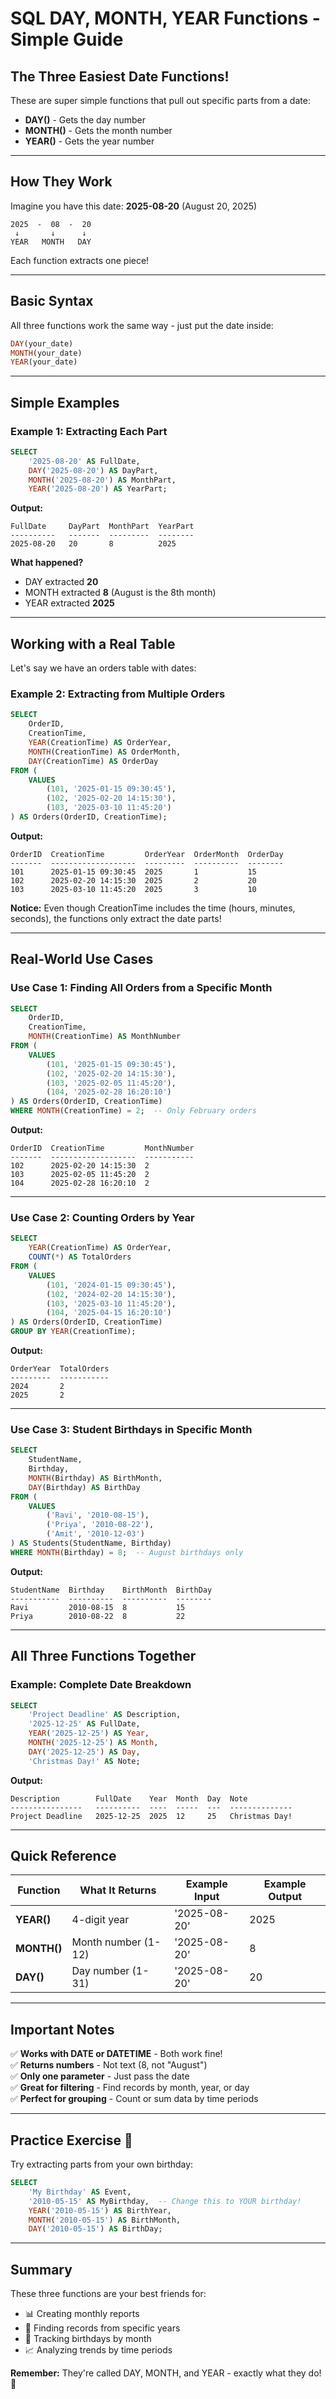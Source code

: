 # SQL DAY, MONTH, YEAR Functions - Simple Guide

## The Three Easiest Date Functions!

These are super simple functions that pull out specific parts from a date:

- **DAY()** - Gets the day number
- **MONTH()** - Gets the month number  
- **YEAR()** - Gets the year number

---

## How They Work

Imagine you have this date: **2025-08-20** (August 20, 2025)

```
2025  -  08  -  20
 ↓       ↓      ↓
YEAR   MONTH   DAY
```

Each function extracts one piece!

---

## Basic Syntax

All three functions work the same way - just put the date inside:

```sql
DAY(your_date)
MONTH(your_date)
YEAR(your_date)
```

---

## Simple Examples

### Example 1: Extracting Each Part

```sql
SELECT 
    '2025-08-20' AS FullDate,
    DAY('2025-08-20') AS DayPart,
    MONTH('2025-08-20') AS MonthPart,
    YEAR('2025-08-20') AS YearPart;
```

**Output:**
```
FullDate     DayPart  MonthPart  YearPart
----------   -------  ---------  --------
2025-08-20   20       8          2025
```

**What happened?**
- DAY extracted **20**
- MONTH extracted **8** (August is the 8th month)
- YEAR extracted **2025**

---

## Working with a Real Table

Let's say we have an orders table with dates:

### Example 2: Extracting from Multiple Orders

```sql
SELECT 
    OrderID,
    CreationTime,
    YEAR(CreationTime) AS OrderYear,
    MONTH(CreationTime) AS OrderMonth,
    DAY(CreationTime) AS OrderDay
FROM (
    VALUES 
        (101, '2025-01-15 09:30:45'),
        (102, '2025-02-20 14:15:30'),
        (103, '2025-03-10 11:45:20')
) AS Orders(OrderID, CreationTime);
```

**Output:**
```
OrderID  CreationTime         OrderYear  OrderMonth  OrderDay
-------  -------------------  ---------  ----------  --------
101      2025-01-15 09:30:45  2025       1           15
102      2025-02-20 14:15:30  2025       2           20
103      2025-03-10 11:45:20  2025       3           10
```

**Notice:** Even though CreationTime includes the time (hours, minutes, seconds), the functions only extract the date parts!

---

## Real-World Use Cases

### Use Case 1: Finding All Orders from a Specific Month

```sql
SELECT 
    OrderID,
    CreationTime,
    MONTH(CreationTime) AS MonthNumber
FROM (
    VALUES 
        (101, '2025-01-15 09:30:45'),
        (102, '2025-02-20 14:15:30'),
        (103, '2025-02-05 11:45:20'),
        (104, '2025-02-28 16:20:10')
) AS Orders(OrderID, CreationTime)
WHERE MONTH(CreationTime) = 2;  -- Only February orders
```

**Output:**
```
OrderID  CreationTime         MonthNumber
-------  -------------------  -----------
102      2025-02-20 14:15:30  2
103      2025-02-05 11:45:20  2
104      2025-02-28 16:20:10  2
```

---

### Use Case 2: Counting Orders by Year

```sql
SELECT 
    YEAR(CreationTime) AS OrderYear,
    COUNT(*) AS TotalOrders
FROM (
    VALUES 
        (101, '2024-01-15 09:30:45'),
        (102, '2024-02-20 14:15:30'),
        (103, '2025-03-10 11:45:20'),
        (104, '2025-04-15 16:20:10')
) AS Orders(OrderID, CreationTime)
GROUP BY YEAR(CreationTime);
```

**Output:**
```
OrderYear  TotalOrders
---------  -----------
2024       2
2025       2
```

---

### Use Case 3: Student Birthdays in Specific Month

```sql
SELECT 
    StudentName,
    Birthday,
    MONTH(Birthday) AS BirthMonth,
    DAY(Birthday) AS BirthDay
FROM (
    VALUES 
        ('Ravi', '2010-08-15'),
        ('Priya', '2010-08-22'),
        ('Amit', '2010-12-03')
) AS Students(StudentName, Birthday)
WHERE MONTH(Birthday) = 8;  -- August birthdays only
```

**Output:**
```
StudentName  Birthday    BirthMonth  BirthDay
-----------  ----------  ----------  --------
Ravi         2010-08-15  8           15
Priya        2010-08-22  8           22
```

---

## All Three Functions Together

### Example: Complete Date Breakdown

```sql
SELECT 
    'Project Deadline' AS Description,
    '2025-12-25' AS FullDate,
    YEAR('2025-12-25') AS Year,
    MONTH('2025-12-25') AS Month,
    DAY('2025-12-25') AS Day,
    'Christmas Day!' AS Note;
```

**Output:**
```
Description        FullDate    Year  Month  Day  Note
----------------   ----------  ----  -----  ---  --------------
Project Deadline   2025-12-25  2025  12     25   Christmas Day!
```

---

## Quick Reference

| Function | What It Returns | Example Input | Example Output |
|----------|----------------|---------------|----------------|
| **YEAR()** | 4-digit year | '2025-08-20' | 2025 |
| **MONTH()** | Month number (1-12) | '2025-08-20' | 8 |
| **DAY()** | Day number (1-31) | '2025-08-20' | 20 |

---

## Important Notes

✅ **Works with DATE or DATETIME** - Both work fine!  
✅ **Returns numbers** - Not text (8, not "August")  
✅ **Only one parameter** - Just pass the date  
✅ **Great for filtering** - Find records by month, year, or day  
✅ **Perfect for grouping** - Count or sum data by time periods  

---

## Practice Exercise 🎯

Try extracting parts from your own birthday:

```sql
SELECT 
    'My Birthday' AS Event,
    '2010-05-15' AS MyBirthday,  -- Change this to YOUR birthday!
    YEAR('2010-05-15') AS BirthYear,
    MONTH('2010-05-15') AS BirthMonth,
    DAY('2010-05-15') AS BirthDay;
```

---

## Summary

These three functions are your best friends for:
- 📊 Creating monthly reports
- 📅 Finding records from specific years
- 🎂 Tracking birthdays by month
- 📈 Analyzing trends by time periods

**Remember:** They're called DAY, MONTH, and YEAR - exactly what they do! 🎉
